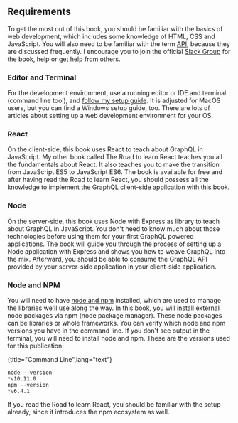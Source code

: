 ## Requirements

To get the most out of this book, you should be familiar with the basics of web development, which includes some knowledge of HTML, CSS and JavaScript. You will also need to be familiar with the term [API](https://www.robinwieruch.de/what-is-an-api-javascript/), because they are discussed frequently. I encourage you to join the official [Slack Group](https://slack-the-road-to-learn-react.wieruch.com/) for the book, help or get help from others.

### Editor and Terminal

For the development environment, use a running editor or IDE and terminal (command line tool), and [follow my setup guide](https://www.robinwieruch.de/developer-setup/). It is adjusted for MacOS users, but you can find a Windows setup guide, too. There are lots of articles about setting up a web development environment for your OS.

### React

On the client-side, this book uses React to teach about GraphQL in JavaScript. My other book called The Road to learn React teaches you all the fundamentals about React. It also teaches you to make the transition from JavaScript ES5 to JavaScript ES6. The book is available for free and after having read the Road to learn React, you should possess all the knowledge to implement the GraphQL client-side application with this book.

### Node

On the server-side, this book uses Node with Express as library to teach about GraphQL in JavaScript. You don't need to know much about those technologies before using them for your first GraphQL powered applications. The book will guide you through the process of setting up a Node application with Express and shows you how to weave GraphQL into the mix. Afterward, you should be able to consume the GraphQL API provided by your server-side application in your client-side application.

### Node and NPM

You will need to have [node and npm](https://nodejs.org/en/) installed, which are used to manage the libraries we'll use along the way. In this book, you will install external node packages via npm (node package manager). These node packages can be libraries or whole frameworks. You can verify which node and npm versions you have in the command line. If you don't see output in the terminal, you will need to install node and npm. These are the versions used for this publication:

{title="Command Line",lang="text"}
~~~~~~~~
node --version
*v10.11.0
npm --version
*v6.4.1
~~~~~~~~

If you read the Road to learn React, you should be familiar with the setup already, since it introduces the npm ecosystem as well.
